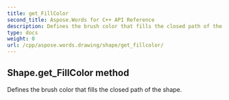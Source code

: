 ```yaml
---
title: get_FillColor
second_title: Aspose.Words for C++ API Reference
description: Defines the brush color that fills the closed path of the shape. 
type: docs
weight: 0
url: /cpp/aspose.words.drawing/shape/get_fillcolor/
---
```

## Shape.get_FillColor method


Defines the brush color that fills the closed path of the shape.


